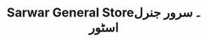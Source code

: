 ---
title: "Sarwar General Store۔ سرور جنرل اسٹور"
url: /karachi/sarwar-general-store-srwr-jnrl-sttwr/
shop: general
---
